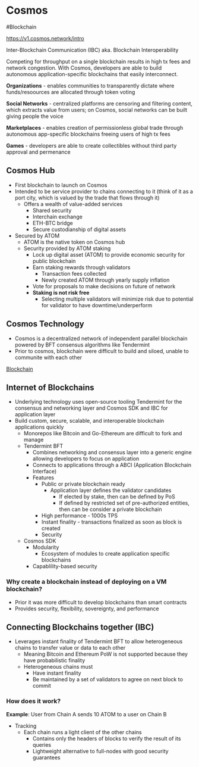 # Cosmos
#Blockchain

https://v1.cosmos.network/intro

Inter-Blockchain Communication (IBC) aka. Blockchain Interoperability

Competing for throughput on a single blockchain results in high tx fees and network congestion. With Cosmos, developers are able to build autonomous application-specific blockchains that easily interconnect.

**Organizations** - enables communities to transparently dictate where funds/resoources are allocated through token voting

**Social Networks** - centralized platforms are censoring and filtering content, which extracts value from users; on Cosmos, social networks can be built giving people the voice

**Marketplaces** - enables creation of permissionless global trade through autonomous app-specific blockchains freeing users of high tx fees

**Games** - developers are able to create collectibles without third party approval and  permenance

## Cosmos Hub

- First blockchain to launch on Cosmos
- Intended to be service provider to chains connecting to it (think of it as a port city, which is valued by the trade that flows through it)
	- Offers a wealth of value-added services
		- Shared security
		- Interchain exchange
		- ETH-BTC bridge
		- Secure custodianship of digital assets
- Secured by ATOM
	- ATOM is the native token on Cosmos hub
	- Security provided by ATOM staking
		- Lock up digital asset (ATOM) to provide economic security for public blockchain
		- Earn staking rewards through validators
			- Transaction fees collected
			- Newly created ATOM through yearly supply inflation
		- Vote for proposals to make decisions on future of network
		- **Staking is not risk free**
			- Selecting multiple validators will minimize risk due to potential for validator to have downtime/underperform

## Cosmos Technology
- Cosmos is a decentralized network of independent parallel blockchain powered by BFT consensus algorithms like Tendermint
- Prior to cosmos, blockchain were difficult to build and siloed, unable to communite with each other

[Blockchain](../Blockchain.md)

## Internet of Blockchains

- Underlying technology uses open-source tooling Tendermint for the consensus and networking layer and Cosmos SDK and IBC for application layer
- Build custom, secure, scalable, and interoperable blockchain applications quickly
	- Monorepos like Bitcoin and Go-Ethereum are difficult to fork and manage
	- Tendermint BFT 
		- Combines networking and consensus layer into a generic engine allowing developers to focus on application
		- Connects to applications through a ABCI (Application Blockchain Interface)
		- Features
			- Public or private blockchain ready
				- Application layer defines the validator candidates
					- If elected by stake, then can be defined by PoS
					- If defined by restricted set of pre-authorized entities, then can be consider a private blockchain
			- High performance - 1000s TPS
			- Instant finality - transactions finalized as soon as block is created
			- Security
	- Cosmos SDK
		- Modularity
			- Ecosystem of modules to create application specific blockchains
		- Capablility-based security

### Why create a blockchain instead of deploying on a VM blockchain?

- Prior it was more difficult to develop blockchains than smart contracts
- Provides security, flexibility, sovereignty, and performance

## Connecting Blockchains together (IBC)

- Leverages instant finality of Tendermint BFT to allow heterogeneous chains to transfer value or data to each other
	- Meaning Bitcoin and Ethereum PoW is not supported because they have probabilistic finality 
	- Heterogeneous chains must
		- Have instant finality
		- Be maintained by a set of validators to agree on next block to commit

### How does it work?

**Example**: User from Chain A sends 10 ATOM to a user on Chain B

- Tracking
	- Each chain runs a light client of the other chains
		- Contains only the headers of blocks to verify the result of its queries
		- Lightweight alternative to full-nodes with good security guarantees 
